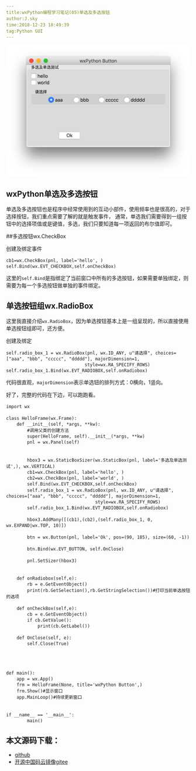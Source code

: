 ```yaml
---
title:wxPython编程学习笔记(05)单选及多选按钮
author:J.sky
time:2018-12-23 18:49:39
tag:Python GUI
---
```


![输入图片说明](assets/images/media/upload/2018/12/Snip20181223_1.png)

## wxPython单选及多选按钮

单选及多选按钮也是程序中经常使用到的互动小部件，使用频率也是很高的，对于选择按钮，我们重点需要了解的就是触发事件，
通常，单选我们需要得到一组按钮中的选择项值或是键值，多选，我们只要知道每一项返回的布尔值即可。

##多选按钮wx.CheckBox

创建及绑定事件

    cb1=wx.CheckBox(pnl, label='hello', )
    self.Bind(wx.EVT_CHECKBOX,self.onCheckBox)

这里的`self.Bind`是指绑定了当前窗口中所有的多选按钮，如果需要单独绑定，则需要为每一个多选按钮做单独的事件绑定。

## 单选按钮组wx.RadioBox

这里我直接介绍`wx.RadioBox`，因为单选按钮基本上是一组呈现的，所以直接使用单选按钮组即可，还方便。

创建及绑定

    self.radio_box_1 = wx.RadioBox(pnl, wx.ID_ANY, u"请选择", choices=["aaa", "bbb", "ccccc", "ddddd"], majorDimension=1,
                                  style=wx.RA_SPECIFY_ROWS)
    self.radio_box_1.Bind(wx.EVT_RADIOBOX,self.onRadiobox)

代码很直观，`majorDimension`表示单选钮的排列方式：0横向，1竖向。

好了，完整的代码在下边，可以跑跑看。

    import wx
    
    class HelloFrame(wx.Frame):
        def __init__(self, *args, **kw):
            #调用父类的创建方法
            super(HelloFrame, self).__init__(*args, **kw)
            pnl = wx.Panel(self)
    
    
            hbox3 = wx.StaticBoxSizer(wx.StaticBox(pnl, label='多选及单选测试',), wx.VERTICAL)
            cb1=wx.CheckBox(pnl, label='hello', )
            cb2=wx.CheckBox(pnl, label='world', )
            self.Bind(wx.EVT_CHECKBOX,self.onCheckBox)
            self.radio_box_1 = wx.RadioBox(pnl, wx.ID_ANY, u"请选择", choices=["aaa", "bbb", "ccccc", "ddddd"], majorDimension=1,
                                      style=wx.RA_SPECIFY_ROWS)
            self.radio_box_1.Bind(wx.EVT_RADIOBOX,self.onRadiobox)
    
            hbox3.AddMany([(cb1),(cb2),(self.radio_box_1, 0, wx.EXPAND|wx.TOP, 10)])
    
            btn = wx.Button(pnl, label='Ok', pos=(90, 185), size=(60, -1))
    
            btn.Bind(wx.EVT_BUTTON, self.OnClose)
    
            pnl.SetSizer(hbox3)
    
    
        def onRadiobox(self,e):
            rb = e.GetEventObject()
            print(rb.GetSelection(),rb.GetStringSelection())#打印当前单选按钮的选项
    
        def onCheckBox(self,e):
            cb = e.GetEventObject()
            if cb.GetValue():
                print(cb.GetLabel())
    
        def OnClose(self, e):
            self.Close(True)
    
    
    
    
    def main():
        app = wx.App()
        frm = HelloFrame(None, title='wxPython Button',)
        frm.Show()#显示窗口
        app.MainLoop()#持续更新窗口
    
    
    if __name__ == '__main__':
            main()

## 本文源码下载：

+ [github](https://github.com/bosichong/wxPythonTest/blob/master/wxpy05.py)
+ [开源中国码云镜像gitee](https://gitee.com/J_Sky/wxPythonTest/blob/master/wxpy05.py)